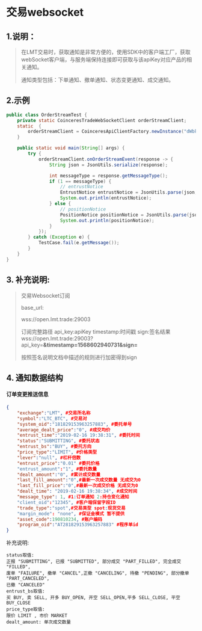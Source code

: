 # 交易websocket



## 1.说明：

> 在LMT交易时，获取通知是非常方便的，使用SDK中的客户端工厂，获取webSocket客户端，与服务端保持连接即可获取与该apiKey对应产品的相关通知。
>
> 通知类型包括：下单通知、撤单通知、状态变更通知、成交通知。



## 2.示例

```java
public class OrderStreamTest {
    private static CoinceresTradeWebSocketClient orderStreamClient;
    static  {
        orderStreamClient = CoinceresApiClientFactory.newInstance("dWbkgDeLIzLavnYs","dePW2XslyzFYnTuc41yRhqHIUWEVco4W").newTradeWebSocketClient();
    }

    public static void main(String[] args) {
        try {
            orderStreamClient.onOrderStreamEvent(response -> {
                String json = JsonUtils.serialize(response);

                int messageType = response.getMessageType();
                if (1 == messageType) {
                    // entrustNotice
                    EntrustNotice entrustNotice = JsonUtils.parse(json, EntrustNotice.class);
                    System.out.println(entrustNotice);
                } else {
                    // positionNotice
                    PositionNotice positionNotice = JsonUtils.parse(json, PositionNotice.class);
                    System.out.println(positionNotice);
                }
            });
        } catch (Exception e) {
            TestCase.fail(e.getMessage());
        }
    }
}
```

## 3. 补充说明:

   >交易Websocket订阅
   >
   >
   >
   >base_url:
   >
   > wss://open.lmt.trade:29003
   >
   >
   >
   >订阅完整路径
   >api_key:apiKey
   >timestamp:时间戳
   >sign:签名结果
   > wss://open.lmt.trade:29003?api_key=**********&timestamp=1568602940731&sign=**********
   >
   >按照签名说明文档中描述的规则进行加密得到sign



## 4. 通知数据结构

#### 订单变更推送信息

```json
{
    "exchange":"LMT", #交易所名称
    "symbol":"LTC_BTC", #交易对
    "system_oid":"181829153963257883", #委托单号
    "average_dealt_price":"0", #成交均价
    "entrust_time":"2019-02-16 19:38:31", #委托时间
    "status":"SUBMITTING", #委托状态
    "entrust_bs":"BUY", #委托方向
    "price_type":"LIMIT", #价格类型
    "lever":"null", #杠杆倍数
    "entrust_price":"0.01" #委托价格
    "entrust_amount":"1", #委托数量
    "dealt_amount":"0", #累计成交数量
    "last_fill_amount":"0",#最新一次成交数量 无成交为0
    "last_fill_price":"0",#最新一次成交价格 无成交为0
    "dealt_time": "2019-02-16 19:38:34", #成交时间
    "message_type": 1, #1:订单通知 2:持仓变化通知
    "client_oid":"12345", #客户端保留字段ID
    "trade_type":"spot",#交易类型 spot:现货交易
    "margin_mode": "none", #保证金模式 暂不提供
    "asset_code":190810234, #账户编码
    "program_oid":"AT281829153963257883" #程序单id
}
```

补充说明:

```
status取值:
正报 "SUBMITTING", 已报 "SUBMITTED", 部分成交 "PART_FILLED", 完全成交 "FILLED",
废单 "FAILURE", 撤单 "CANCEL",正撤 "CANCELING", 待撤 "PENDING", 部分撤单 "PART_CANCELED",
已撤 "CANCELED"
entrust_bs取值:
买 BUY, 卖 SELL, 开多 BUY_OPEN, 开空 SELL_OPEN,平多 SELL_CLOSE, 平空 BUY_CLOSE
price_type取值:
限价 LIMIT , 市价 MARKET
dealt_amount: 单次成交数量
```
